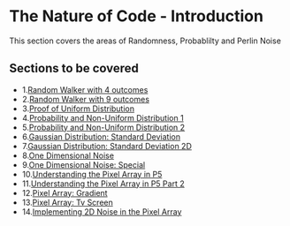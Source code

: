 # The Nature of Code - Introduction

This section covers the areas of Randomness, Probablilty and Perlin Noise

## Sections to be covered
- 1.[Random Walker with 4 outcomes](01_Random_Walker_with_4_outcomes)
- 2.[Random Walker with 9 outcomes](02_Random_Walker_with_9_outcomes)
- 3.[Proof of Uniform Distribution](03_Proof_of_Uniform_Distribution)
- 4.[Probability and Non-Uniform Distribution 1](04_Probability_and_NonUniform_Distribtution_1)
- 5.[Probability and Non-Uniform Distribution 2](05_Probability_and_NonUniform_Distribution_2)
- 6.[Gaussian Distribution: Standard Deviation](06_Gaussian_Distribution_Standard_Deviation)
- 7.[Gaussian Distribution: Standard Deviation 2D](07_Gaussian_Distribution_Standard_Deviation_2D)
- 8.[One Dimensional Noise](08_One_Dimensional_Noise)
- 9.[One Dimensional Noise: Special](09_One_Dimensional_Noise_Fancy)
- 10.[Understanding the Pixel Array in P5](10_Understanding_the_Pixel_Array_in_P5)
- 11.[Understanding the Pixel Array in P5 Part 2](11_Understanding_the_Pixel_Array_in_P5_2)
- 12.[Pixel Array: Gradient](12_Pixel_Array_Gradient)
- 13.[Pixel Array: Tv Screen](13_Pixel_Array_Tv_Screen)
- 14.[Implementing 2D Noise in the Pixel Array](14_Implementing_2D_Noise_in_the_Pixel_Array)